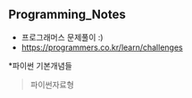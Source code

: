 ## Programming_Notes
* 프로그래머스 문제풀이 :)
* https://programmers.co.kr/learn/challenges

*파이썬 기본개념들
>  파이썬자료형
